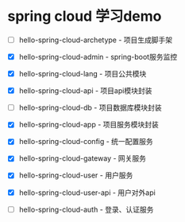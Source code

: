# spring cloud 学习demo


- [ ] hello-spring-cloud-archetype - 项目生成脚手架
- [x] hello-spring-cloud-admin - spring-boot服务监控
- [x] hello-spring-cloud-lang - 项目公共模块
- [x] hello-spring-cloud-api - 项目api模块封装
- [ ] hello-spring-cloud-db - 项目数据库模块封装
- [x] hello-spring-cloud-app - 项目服务模块封装
- [x] hello-spring-cloud-config - 统一配置服务
- [x] hello-spring-cloud-gateway - 网关服务
- [x] hello-spring-cloud-user - 用户服务
- [x] hello-spring-cloud-user-api - 用户对外api
- [ ] hello-spring-cloud-auth - 登录、认证服务


